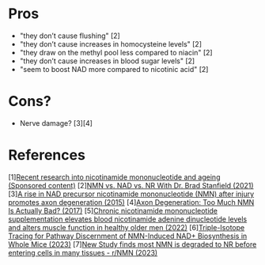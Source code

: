 
# Pros
- "they don’t cause flushing" [2]
- "they don’t cause increases in homocysteine levels" [2]
- "they draw on the methyl pool less compared to niacin" [2]
- "they don’t cause increases in blood sugar levels" [2]
- "seem to boost NAD more compared to nicotinic acid" [2]

# Cons?
- Nerve damage? [3][4]

# References
[1][Recent research into nicotinamide mononucleotide and ageing (Sponsored content)](https://www.nature.com/articles/d42473-022-00002-7)
[2][NMN vs. NAD vs. NR With Dr. Brad Stanfield (2021)](https://www.lifespan.io/news/nmn-vs-nad-vs-nr-with-dr-brad-stanfield/)
[3][A rise in NAD precursor nicotinamide mononucleotide (NMN) after injury promotes axon degeneration (2015)](https://pubmed.ncbi.nlm.nih.gov/25323584/)
[4][Axon Degeneration: Too Much NMN Is Actually Bad? (2017)](https://www.sciencedirect.com/science/article/pii/S0960982217302294)
[5][Chronic nicotinamide mononucleotide supplementation elevates blood nicotinamide adenine dinucleotide levels and alters muscle function in healthy older men (2022)](https://www.nature.com/articles/s41514-022-00084-z)
[6][Triple-Isotope Tracing for Pathway Discernment of NMN-Induced NAD+ Biosynthesis in Whole Mice (2023)](https://www.mdpi.com/1422-0067/24/13/11114)
[7][New Study finds most NMN is degraded to NR before entering cells in many tissues - r/NMN (2023)](https://www.reddit.com/r/NMN/comments/14tjuat/new_study_finds_most_nmn_is_degraded_to_nr_before/)